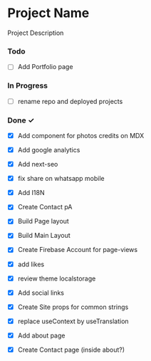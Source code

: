 # Project Name

Project Description

### Todo

- [ ] Add Portfolio page  

### In Progress

- [ ] rename repo and deployed projects  

### Done ✓

- [x] Add component for photos credits on MDX  
- [x] Add google analytics  
- [x] Add next-seo  
- [x] fix share on whatsapp mobile  
- [x] Add I18N  
- [x] Create Contact pA  
- [x] Build Page layout  
- [x] Build Main Layout  
- [x] Create Firebase Account for page-views  
- [x] add likes  
- [x] review theme localstorage  
- [x] Add social links  
- [x] Create Site props for common strings  
- [x] replace useContext by useTranslation  
- [x] Add about page  
- [x] Create Contact page (inside about?)  

